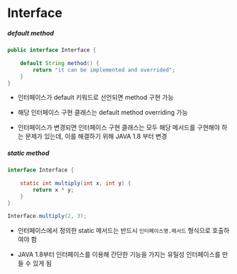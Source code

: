 # Interface



##### default method

```java
public interface Interface {
	
	default String method() {
		return "it can be implemented and overrided";
	}
}
```

- 인터페이스가 default 키워드로 선언되면 method 구현 가능
- 해당 인터페이스 구현 클래스는 default method overriding 가능

- 인터페이스가 변경되면 인터페이스 구현 클래스는 모두 해당 메서드를 구현해야 하는 문제가 있는데, 이를 해결하기 위해 JAVA 1.8 부터 변경



##### static method

```java
interface Interface {
	
	static int multiply(int x, int y) {
		return x * y;
	}
}

Interface.multiply(2, 3);
```

- 인터페이스에서 정의한 static 메서드는 반드시 `인터페이스명.메서드` 형식으로 호출하여야 함

- JAVA 1.8부터 인터페이스를 이용해 간단한 기능을 가지는 유틸성 인터페이스를 만들 수 있게 됨
